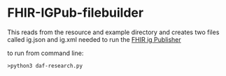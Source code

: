 # FHIR-IGPub-filebuilder

This reads from the resource and example directory and creates two files called ig.json and ig.xml needed to run the [FHIR ig Publisher](http://wiki.hl7.org/index.php?title=IG_Publisher_Documentation)

to run from command line:

`>python3 daf-research.py`
